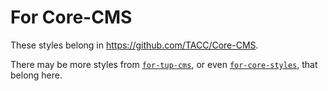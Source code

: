 # For Core-CMS

These styles belong in https://github.com/TACC/Core-CMS.

There may be more styles from [`for-tup-cms`](../for-tup-cms/), or even [`for-core-styles`](../for-core-styles/), that belong here.
